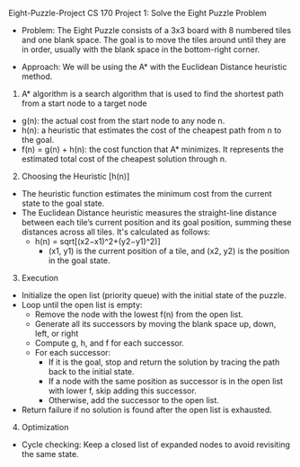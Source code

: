 Eight-Puzzle-Project
CS 170 Project 1: Solve the Eight Puzzle Problem

* Problem: 
The Eight Puzzle consists of a 3x3 board with 8 numbered tiles and one blank space. The goal is to move the tiles around until they are in order, usually with the blank space in the bottom-right corner.


* Approach: 
We will be using the A* with the Euclidean Distance heuristic method.

1) A* algorithm is a search algorithm that is used to find the shortest path from a start node to a target node

- g(n): the actual cost from the start node to any node n.
- h(n): a heuristic that estimates the cost of the cheapest path from n to the goal. 
- f(n) = g(n) + h(n): the cost function that A* minimizes. It represents the estimated total cost of the cheapest solution through n.

2) Choosing the Heuristic [h(n)]

- The heuristic function estimates the minimum cost from the current state to the goal state. 
- The Euclidean Distance heuristic measures the straight-line distance between each tile’s current position and its goal position, summing these distances across all tiles. It's calculated as follows:
    - h(n) = sqrt[(x2​−x1​)^2+(y2​−y1​)^2​)]
        - (x1, y1) is the current position of a tile, and (x2, y2) is the position in the goal state.

3) Execution

- Initialize the open list (priority queue) with the initial state of the puzzle.
- Loop until the open list is empty:
    - Remove the node with the lowest f(n) from the open list.
    - Generate all its successors by moving the blank space up, down, left, or right
    - Compute g, h, and f for each successor.
    - For each successor:
        - If it is the goal, stop and return the solution by tracing the path back to the initial state.
        - If a node with the same position as successor is in the open list with lower f, skip adding this successor.
        - Otherwise, add the successor to the open list.
- Return failure if no solution is found after the open list is exhausted.

4) Optimization

- Cycle checking: Keep a closed list of expanded nodes to avoid revisiting the same state.